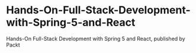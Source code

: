 # Hands-On-Full-Stack-Development-with-Spring-5-and-React
Hands-On Full-Stack Development with Spring 5 and React, published by Packt
